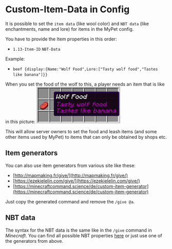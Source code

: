 # Custom-Item-Data in Config

It is possible to set the `item data` \(like wool color\) and `NBT data` \(like enchantments, name and lore\) for items in the MyPet config.

You have to provide the Item properties in this order:

* `1.13-Item-ID` `NBT-Data`

Example:

* `beef {display:{Name:"Wolf Food",Lore:["Tasty wolf food","Tastes like banana"]}}`

When you set the food of the wolf to this, a player needs an item that is like in this picture: ![Custom-Item-Example](../../.gitbook/assets/configitem.png) 

This will allow server owners to set the food and leash items \(and some other items used by MyPet\) to items that can only be obtained by shops etc.

## Item generators

You can also use item generators from various site like these:

* [http://mapmaking.fr/give/](http://mapmaking.fr/give/)
* [https://ezekielelin.com/give/](https://ezekielelin.com/give/)
* [https://minecraftcommand.science/de/custom-item-generator](https://minecraftcommand.science/de/custom-item-generator)

Just copy the generated command and remove the `/give @a`.

## NBT data

The syntax for the NBT data is the same like in the `/give` command in _Minecraft_. You can find all possible NBT properties [here](http://www.minecraftwiki.net/wiki/Player.dat_Format#Item_structure) or just use one of the generators from above.

